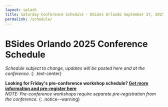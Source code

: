 ```yaml
---
layout: splash
title: Saturday Conference Schedule - BSides Orlando September 27, 2025
permalink: /schedule/
---
```


# BSides Orlando 2025 Conference Schedule

<script type="text/javascript" src="https://sessionize.com/api/v2/orfms5ds/view/SpeakerWall"></script>

_Schedule subject to change, updates will be posted here and at the conference._
{: .text-center}

**Looking for Friday's pre-conference workshop schedule? [Get more information and pre-register here](/workshops.md)**  
_NOTE: Pre-conference workshops require separate pre-registration from the conference._
{: .notice--warning}
